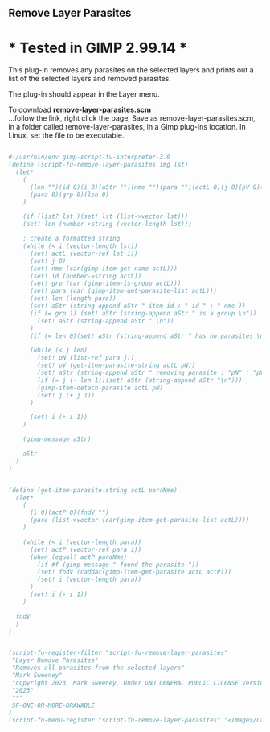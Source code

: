 ## Remove Layer Parasites

# * Tested in GIMP 2.99.14 *

This plug-in removes any parasites on the selected layers and prints out a list of the selected layers and removed parasites.
  
The plug-in should appear in the Layer menu.  
  
To download [**remove-layer-parasites.scm**](https://raw.githubusercontent.com/script-fu/script-fu.github.io/main/plug-ins/remove-layer-parasites/remove-layer-parasites.scm)  
...follow the link, right click the page, Save as remove-layer-parasites.scm, in a folder called remove-layer-parasites, in a Gimp plug-ins location.  In Linux, set the file to be executable.
   
   

```scheme

#!/usr/bin/env gimp-script-fu-interpreter-3.0
(define (script-fu-remove-layer-parasites img lst)
  (let*
    (
      (len "")(id 0)(i 0)(aStr "")(nme "")(para "")(actL 0)(j 0)(pV 0)(pN "")
      (para 0)(grp 0)(len 0)
    )

    (if (list? lst )(set! lst (list->vector lst)))
    (set! len (number->string (vector-length lst)))

    ; create a formatted string
    (while (< i (vector-length lst))
      (set! actL (vector-ref lst i))
      (set! j 0)
      (set! nme (car(gimp-item-get-name actL)))
      (set! id (number->string actL))
      (set! grp (car (gimp-item-is-group actL)))
      (set! para (car (gimp-item-get-parasite-list actL)))
      (set! len (length para))
      (set! aStr (string-append aStr " item id : " id " : " nme ))
      (if (= grp 1) (set! aStr (string-append aStr " is a group \n"))
        (set! aStr (string-append aStr " \n"))
      )
      (if (= len 0)(set! aStr (string-append aStr " has no parasites \n\n")))

      (while (< j len)
        (set! pN (list-ref para j))
        (set! pV (get-item-parasite-string actL pN))
        (set! aStr (string-append aStr " removing parasite : "pN" : "pV"\n"))
        (if (= j (- len 1))(set! aStr (string-append aStr "\n")))
        (gimp-item-detach-parasite actL pN)
        (set! j (+ j 1))
      )

      (set! i (+ i 1))
    )

    (gimp-message aStr)

    aStr
  )
)


(define (get-item-parasite-string actL paraNme)
  (let*
    (
      (i 0)(actP 0)(fndV "")
      (para (list->vector (car(gimp-item-get-parasite-list actL))))
    )

    (while (< i (vector-length para))
      (set! actP (vector-ref para i))
      (when (equal? actP paraNme)
        (if #f (gimp-message " found the parasite "))
        (set! fndV (caddar(gimp-item-get-parasite actL actP)))
        (set! i (vector-length para))
      )
      (set! i (+ i 1))
    )

  fndV
  )
)


(script-fu-register-filter "script-fu-remove-layer-parasites"
 "Layer Remove Parasites"
 "Removes all parasites from the selected layers"
 "Mark Sweeney"
 "copyright 2023, Mark Sweeney, Under GNU GENERAL PUBLIC LICENSE Version 3"
 "2023"
 "*"
 SF-ONE-OR-MORE-DRAWABLE
)
(script-fu-menu-register "script-fu-remove-layer-parasites" "<Image>/Layer")

```